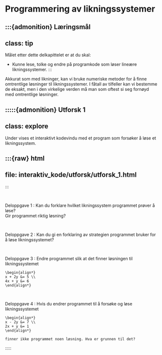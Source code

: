 # Programmering av likningssystemer

:::{admonition} Læringsmål
---
class: tip
---
Målet etter dette delkapittelet er at du skal:
* Kunne lese, tolke og endre på programkode som løser lineære likningssystemer. 
:::


Akkurat som med likninger, kan vi bruke numeriske metoder for å finne omtrentlige løsninger til likningssystemer. I fåtall av tilfeller kan vi bestemme de eksakt, men i den virkelige verden må man som oftest si seg fornøyd med omtrentlige løsninger.

:::::{admonition} Utforsk 1
---
class: explore
---
Under vises et interaktivt kodevindu med et program som forsøker å løse et likningssystem. 


:::{raw} html
---
file: interaktiv_kode/utforsk/utforsk_1.html
---
:::

<br>

Deloppgave 1
: Kan du forklare hvilket likningssystem programmet prøver å løse? <br> Gir programmet riktig løsning?


<br>

Deloppgave 2
: Kan du gi en forklaring av strategien programmet bruker for å løse likningssystemet? 


<br>

Deloppgave 3
: Endre programmet slik at det finner løsningen til likningssystemet

    \begin{align*}
    x + 2y &= 5 \\
    4x + y &= 6
    \end{align*}

<br>

Deloppgave 4
: Hvis du endrer programmet til å forsøke og løse likningssystemet 

    \begin{align*}
    x - 2y &= 7 \\
    2x + y &= 1
    \end{align*}
    
    finner ikke programmet noen løsning. Hva er grunnen til det?

:::::
